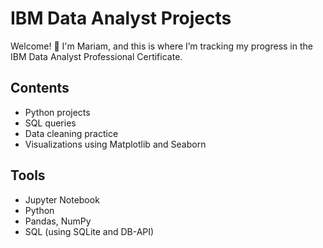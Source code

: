 # IBM Data Analyst Projects

Welcome! 👋 I'm Mariam, and this is where I’m tracking my progress in the IBM Data Analyst Professional Certificate.

## Contents
- Python projects
- SQL queries
- Data cleaning practice
- Visualizations using Matplotlib and Seaborn

## Tools
- Jupyter Notebook
- Python
- Pandas, NumPy
- SQL (using SQLite and DB-API)
